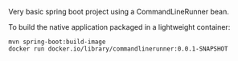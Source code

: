 Very basic spring boot project using a CommandLineRunner bean.

To build the native application packaged in a lightweight container:
```
mvn spring-boot:build-image
docker run docker.io/library/commandlinerunner:0.0.1-SNAPSHOT
```
